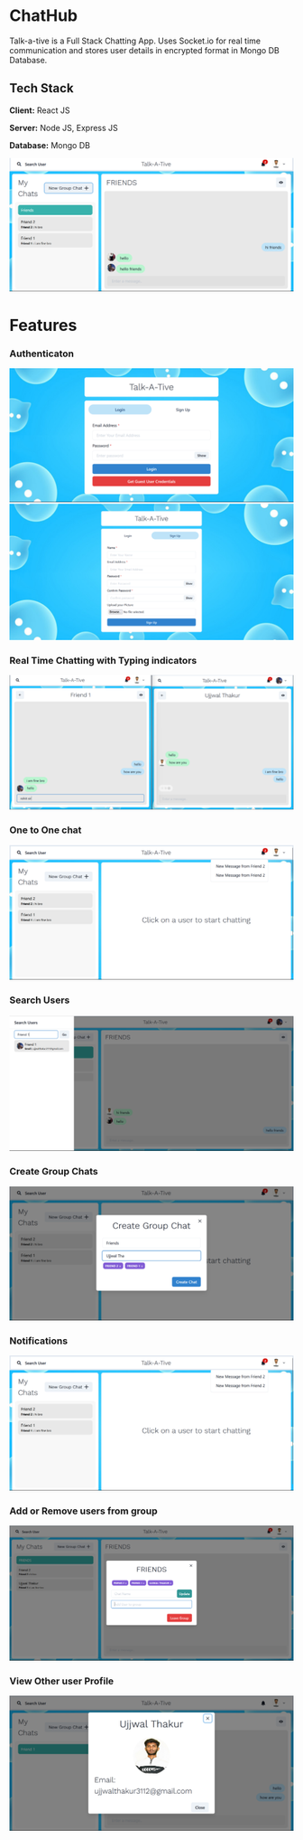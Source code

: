 # ChatHub

Talk-a-tive is a Full Stack Chatting App.
Uses Socket.io for real time communication and stores user details in encrypted format in Mongo DB Database.
## Tech Stack

**Client:** React JS

**Server:** Node JS, Express JS

**Database:** Mongo DB
  
![](https://github.com/Ujjwal312/chat-app-front/blob/main/screenshots/group%20%2B%20notif.png)

# Features

### Authenticaton
![](https://github.com/Ujjwal312/chat-app-front/blob/main/screenshots/login.png)
![](https://github.com/Ujjwal312/chat-app-front/blob/main/screenshots/signup.PNG)
### Real Time Chatting with Typing indicators
![](https://github.com/Ujjwal312/chat-app-front/blob/main/screenshots/real-time.png)
### One to One chat
![](https://github.com/Ujjwal312/chat-app-front/blob/main/screenshots/mainscreen.png)
### Search Users
![](https://github.com/Ujjwal312/chat-app-front/blob/main/screenshots/search.png)
### Create Group Chats
![](https://github.com/Ujjwal312/chat-app-front/blob/main/screenshots/new%20grp.png)
### Notifications 
![](https://github.com/Ujjwal312/chat-app-front/blob/main/screenshots/mainscreen.png)
### Add or Remove users from group
![](https://github.com/Ujjwal312/chat-app-front/blob/main/screenshots/add%20rem.png)
### View Other user Profile
![](https://github.com/Ujjwal312/chat-app-front/blob/main/screenshots/profile.png)

